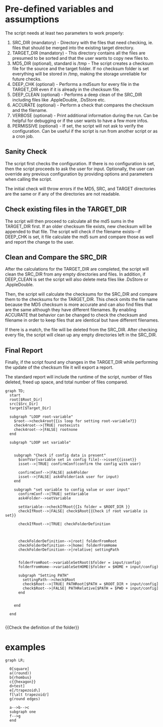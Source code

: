 # Pre-defined variables and assumptions

The script needs at least two parameters to work properly:

  1. SRC\_DIR (mandatory) - Directory with the files that need checking, ie. files that should be merged into the existing target directory.
  2. TARGET\_DIR (mandatory) - This directory contains all the files are presumed to be sorted and that the user wants to copy new files to. 
  3. MD5\_DIR (optional), standard is /tmp - The script creates a checksum file for the source and the target folder. If no checksum folder is set everything will be stored in /tmp, making the storage unreliable for future checks.
  5. DEEP\_CHK (optional) - Performs a md5sum for every file in the TARGET\_DIR even if it is already in the checksum file.
  6. DEEP\_CLEAN (optional) - Performs a deep clean of the SRC\_DIR including files like .AppleDouble, .DsStore etc.
  7. ACCURATE (optional) - Perform a check that compares the checksum and the filename.
  8. VERBOSE (optional) - Print additional information during the run. Can be helpful for debugging or if the user wants to have a few more infos.
  9. PERMISSIVE (optional) - If set, the script will not ask to verify the configuration. Can be useful if the script is run from another script or as a cron job. 

## Sanity Check

The script first checks the configuration. If there is no configuration is set, then the script proceeds to ask the user for input. Optionally, the user can override any previous configuration by providing options and parameters when calling the script.

The initial check will throw errors if the MD5, SRC, and TARGET directories are the same or if any of the directories are not readable.

## Check existing files in the TARGET\_DIR

The script will then proceed to calculate all the md5 sums in the TARGET\_DIR first. If an older checksum file exists, new checksum will be appended to that file. The script will check if the filename exists--if DEEP\_CHK is set, it file calculate the md5 sum and compare those as well and report the change to the user.

## Clean and Compare the SRC\_DIR

After the calculations for the TARGET\_DIR are completed, the script will clean the SRC\_DIR from any empty directories and files. In addition, if DEEP\_CLEAN is set the script will also delete meta files like .DsStore or .AppleDouble. 

Then, the script will calculate the checksums for the SRC\_DIR and compare them to the checksums for the TARGET\_DIR. This check omits the file name because the MD5 checksum is more accurate and can also find files that are the same although they have different filenames. By enabling ACCURATE that behavior can be changed to check the checksum and filename in order to keep files that are identical but have different filenames.

If there is a match, the file will be deleted from the SRC\_DIR. After checking every file, the script will clean up any empty directories left in the SRC\_DIR.

## Final Report

Finally, if the script found any changes in the TARGET\_DIR while performing the update of the checksum file it will export a report.

The standard report will include the runtime of the script, number of files deleted, freed up space, and total number of files compared.





```mermaid
graph TD;
  start
  root[$Root_Dir]
  src[$Src_Dir]
  target[$Target_Dir]

  subgraph "LOOP root-variable"
    $root-->check4root{{is loop for setting root-variable?}}
    check4root-->|TRUE| rootexists
    check4root-->|FALSE| rootnone 
  end

  subgraph "LOOP set variable"


    subgraph "Check if config data is present"
      $confVar[variable set in config file]-->isset{{isset}}
      isset-->|TRUE| confirmConf(confirm the config with user)
      
      confirmConf-->|FALSE| ask4Folder
      isset-->|FALSE| ask4Folder(ask user for input)
    end

    subgraph "set variable to config value or user input"
      confirmConf-->|TRUE| setVariable
      ask4Folder-->setVariable

      setVariable-->checkIfRoot{{Is folder = $ROOT_DIR }}
      checkIfRoot-->|FALSE| check$Root{{Check if root variable is set}}

      checkIfRoot-->|TRUE| checkFolderDefinition


      
      checkFolderDefinition-->|root| folderFromRoot
      checkFolderDefinition-->|home| folderFromHome
      checkFolderDefinition-->|relative| settingPath


      folderFromRoot-->variableSetRoot($folder = input/config)
      folderFromHome-->variableSetHOME($folder = $HOME + input/config)

      subgraph "Setting PATH"
        settingPath-->check$Root
        check$Root-->|TRUE| PATHRoot[$PATH = $ROOT_DIR + input/config]
        check$Root-->|FALSE| PATHRelative[$PATH = $PWD + input/config]
      end


    end

  end


```
{{Check the definition of the folder}}
# examples

```mermaid
graph LR;

  0[square]
  a((round))
  b{rhombus}
  c{{hexagon}}
  d>test]
  e[/trapezoid\]
  f[\alt trapezoid/]
  g(round edges)

  a-->b-->c
  subgraph one
  f-->g
  end  
  


  

```